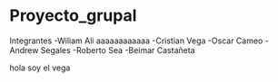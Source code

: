# Proyecto_grupal

Integrantes
 -Wiliam Ali aaaaaaaaaaaa
 -Cristian Vega
 -Oscar Cameo
 -Andrew Segales
 -Roberto Sea
 -Beimar Castañeta

 hola soy el vega